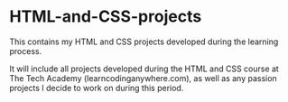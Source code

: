 # HTML-and-CSS-projects
This contains my HTML and CSS projects developed during the learning process.

It will include all projects developed during the HTML and CSS course at The Tech Academy (learncodinganywhere.com), as well as any passion projects I decide to work on during this period.